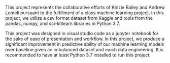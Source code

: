 This project represents the collaborative efforts of Kinzie Bailey and Andrew Lomeli pursuant to the fulfillment of a class machine learning project. In this project, we utilize 
a csv format dataset from Kaggle and tools from the pandas, numpy, and sci-kitlearn libraries in Python 3.7. 

This project was designed in visual studio code as a jupyter notebook for the sake of ease of presentation and workflow. In this project, we produce a significant improvement 
in predictive ability of our machine learning models over baseline given an imbalanced dataset and much data engineering. It is recommended to have at least Python 3.7 installed to
run this project. 
